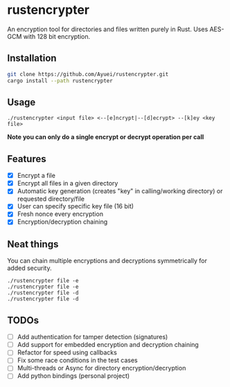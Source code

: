 # rustencrypter
An encryption tool for directories and files written purely in Rust. Uses AES-GCM with 128 bit encryption. 

## Installation
```bash
git clone https://github.com/Ayuei/rustencrypter.git
cargo install --path rustencrypter
```

## Usage
```
./rustencrypter <input file> <--[e]ncrypt|--[d]ecrypt> --[k]ey <key file>
```

**Note you can only do a single encrypt or decrypt operation per call**

## Features
- [x] Encrypt a file
- [x] Encrypt all files in a given directory
- [x] Automatic key generation (creates "key" in calling/working directory) or requested directory/file
- [x] User can specify specific key file (16 bit)
- [x] Fresh nonce every encryption
- [x] Encryption/decryption chaining

## Neat things
You can chain multiple encryptions and decryptions symmetrically for added security.
```
./rustencrypter file -e
./rustencrypter file -e
./rustencrypter file -d
./rustencrypter file -d
```

## TODOs
- [ ] Add authentication for tamper detection (signatures)
- [ ] Add support for embedded encryption and decryption chaining
- [ ] Refactor for speed using callbacks
- [ ] Fix some race conditions in the test cases
- [ ] Multi-threads or Async for directory encryption/decryption
- [ ] Add python bindings (personal project)
